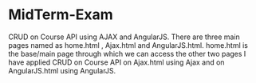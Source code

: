 # MidTerm-Exam
CRUD on Course API using AJAX and AngularJS.
There are three main pages named as home.html , Ajax.html and AngularJS.html.
home.html is the base/main page through which we can access the other two pages
I have applied CRUD on Course API on Ajax.html using Ajax and on AngularJS.html using AngularJS.

